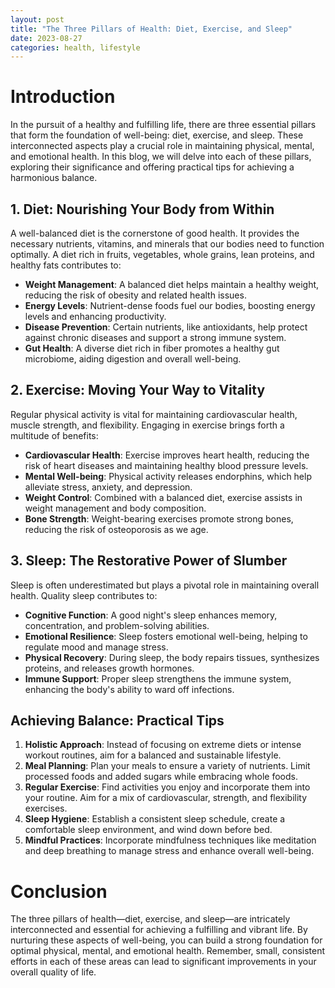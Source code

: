 ```yaml
---
layout: post
title: "The Three Pillars of Health: Diet, Exercise, and Sleep"
date: 2023-08-27
categories: health, lifestyle
---
```


# Introduction
In the pursuit of a healthy and fulfilling life, there are three essential pillars that form the foundation of well-being: diet, exercise, and sleep. These interconnected aspects play a crucial role in maintaining physical, mental, and emotional health. In this blog, we will delve into each of these pillars, exploring their significance and offering practical tips for achieving a harmonious balance.

## 1. Diet: Nourishing Your Body from Within
A well-balanced diet is the cornerstone of good health. It provides the necessary nutrients, vitamins, and minerals that our bodies need to function optimally. A diet rich in fruits, vegetables, whole grains, lean proteins, and healthy fats contributes to:

- **Weight Management**: A balanced diet helps maintain a healthy weight, reducing the risk of obesity and related health issues.
- **Energy Levels**: Nutrient-dense foods fuel our bodies, boosting energy levels and enhancing productivity.
- **Disease Prevention**: Certain nutrients, like antioxidants, help protect against chronic diseases and support a strong immune system.
- **Gut Health**: A diverse diet rich in fiber promotes a healthy gut microbiome, aiding digestion and overall well-being.

## 2. Exercise: Moving Your Way to Vitality
Regular physical activity is vital for maintaining cardiovascular health, muscle strength, and flexibility. Engaging in exercise brings forth a multitude of benefits:

- **Cardiovascular Health**: Exercise improves heart health, reducing the risk of heart diseases and maintaining healthy blood pressure levels.
- **Mental Well-being**: Physical activity releases endorphins, which help alleviate stress, anxiety, and depression.
- **Weight Control**: Combined with a balanced diet, exercise assists in weight management and body composition.
- **Bone Strength**: Weight-bearing exercises promote strong bones, reducing the risk of osteoporosis as we age.

## 3. Sleep: The Restorative Power of Slumber
Sleep is often underestimated but plays a pivotal role in maintaining overall health. Quality sleep contributes to:

- **Cognitive Function**: A good night's sleep enhances memory, concentration, and problem-solving abilities.
- **Emotional Resilience**: Sleep fosters emotional well-being, helping to regulate mood and manage stress.
- **Physical Recovery**: During sleep, the body repairs tissues, synthesizes proteins, and releases growth hormones.
- **Immune Support**: Proper sleep strengthens the immune system, enhancing the body's ability to ward off infections.

## Achieving Balance: Practical Tips
1. **Holistic Approach**: Instead of focusing on extreme diets or intense workout routines, aim for a balanced and sustainable lifestyle.
2. **Meal Planning**: Plan your meals to ensure a variety of nutrients. Limit processed foods and added sugars while embracing whole foods.
3. **Regular Exercise**: Find activities you enjoy and incorporate them into your routine. Aim for a mix of cardiovascular, strength, and flexibility exercises.
4. **Sleep Hygiene**: Establish a consistent sleep schedule, create a comfortable sleep environment, and wind down before bed.
5. **Mindful Practices**: Incorporate mindfulness techniques like meditation and deep breathing to manage stress and enhance overall well-being.

# Conclusion
The three pillars of health—diet, exercise, and sleep—are intricately interconnected and essential for achieving a fulfilling and vibrant life. By nurturing these aspects of well-being, you can build a strong foundation for optimal physical, mental, and emotional health. Remember, small, consistent efforts in each of these areas can lead to significant improvements in your overall quality of life.
